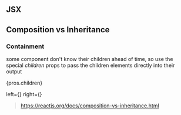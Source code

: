 ## JSX

## Composition vs Inheritance

### Containment

some component don't know their children ahead of time, so use the special *children* props to pass the children elements directly into their output

{pros.children}

left={} right={}

> https://reactjs.org/docs/composition-vs-inheritance.html

